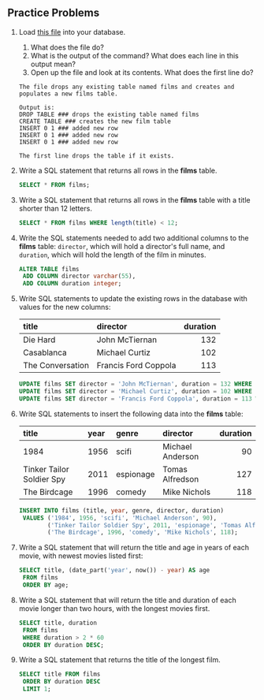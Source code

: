 ## Practice Problems

1. Load [this file](https://raw.githubusercontent.com/launchschool/sql_course_data/master/sql-and-relational-databases/schema-data-and-sql/loading-database-dumps/films1.sql) into your database.

   1. What does the file do?
   2. What is the output of the command? What does each line in this output mean?
   3. Open up the file and look at its contents. What does the first line do?

   ```
   The file drops any existing table named films and creates and populates a new films table.
   
   Output is:
   DROP TABLE ### drops the existing table named films
   CREATE TABLE ### creates the new film table
   INSERT 0 1 ### added new row
   INSERT 0 1 ### added new row
   INSERT 0 1 ### added new row
   
   The first line drops the table if it exists.
   ```

   

2. Write a SQL statement that returns all rows in the **films** table.

   ```sql
   SELECT * FROM films;
   ```

   

3. Write a SQL statement that returns all rows in the **films** table with a title shorter than 12 letters.

   ```sql
   SELECT * FROM films WHERE length(title) < 12;
   ```

   

4. Write the SQL statements needed to add two additional columns to the **films** table: `director`, which will hold a director's full name, and `duration`, which will hold the length of the film in minutes.

   ```sql
   ALTER TABLE films
   	ADD COLUMN director varchar(55),
   	ADD COLUMN duration integer;
   ```

   

5. Write SQL statements to update the existing rows in the database with values for the new columns:

   | title            | director             | duration |
   | :--------------- | :------------------- | -------: |
   | Die Hard         | John McTiernan       |      132 |
   | Casablanca       | Michael Curtiz       |      102 |
   | The Conversation | Francis Ford Coppola |      113 |

   ```sql
   UPDATE films SET director = 'John McTiernan', duration = 132 WHERE title = 'Die Hard';
   UPDATE films SET director = 'Michael Curtiz', duration = 102 WHERE title = 'Casablanca';
   UPDATE films SET director = 'Francis Ford Coppola', duration = 113 WHERE title = 'The Conversation';
   ```

   

6. Write SQL statements to insert the following data into the **films** table:

   | title                     | year | genre     | director         | duration |
   | :------------------------ | :--- | :-------- | :--------------- | -------: |
   | 1984                      | 1956 | scifi     | Michael Anderson |       90 |
   | Tinker Tailor Soldier Spy | 2011 | espionage | Tomas Alfredson  |      127 |
   | The Birdcage              | 1996 | comedy    | Mike Nichols     |      118 |

   ```sql
   INSERT INTO films (title, year, genre, director, duration)
   	VALUES ('1984', 1956, 'scifi', 'Michael Anderson', 90),
   		   ('Tinker Tailor Soldier Spy', 2011, 'espionage', 'Tomas Alfredson', 127),
   		   ('The Birdcage', 1996, 'comedy', 'Mike Nichols', 118);
   ```

   

7. Write a SQL statement that will return the title and age in years of each movie, with newest movies listed first:

   ```sql
   SELECT title, (date_part('year', now()) - year) AS age
   	FROM films
   	ORDER BY age;
   
   ```

   

8. Write a SQL statement that will return the title and duration of each movie longer than two hours, with the longest movies first.

   ```sql
   SELECT title, duration
   	FROM films
   	WHERE duration > 2 * 60
   	ORDER BY duration DESC;
   ```

   

9. Write a SQL statement that returns the title of the longest film.

   ```sql
   SELECT title FROM films
   	ORDER BY duration DESC
   	LIMIT 1;
   ```

   